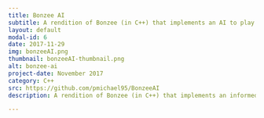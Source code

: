 ```yaml
---
title: Bonzee AI
subtitle: A rendition of Bonzee (in C++) that implements an AI to play against the player.
layout: default
modal-id: 6
date: 2017-11-29
img: bonzeeAI.png
thumbnail: bonzeeAI-thumbnail.png
alt: bonzee-ai
project-date: November 2017
category: C++
src: https://github.com/pmichael95/BonzeeAI
description: A rendition of Bonzee (in C++) that implements an informed AI to play against the player using minimax alpha-beta pruning.

---
```

